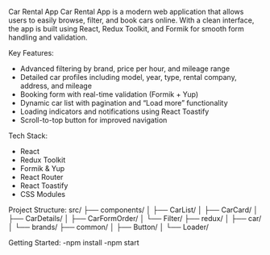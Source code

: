   Car Rental App
Car Rental App is a modern web application that allows users to easily browse, filter, and book cars online. With a clean  interface, the app is built using React, Redux Toolkit, and Formik for smooth form handling and validation.

Key Features:
- Advanced filtering by brand, price per hour, and mileage range
- Detailed car profiles including model, year, type, rental company, address, and mileage
- Booking form with real-time validation (Formik + Yup)
- Dynamic car list with pagination and “Load more” functionality
- Loading indicators and notifications using React Toastify
- Scroll-to-top button for improved navigation

Tech Stack:
- React
- Redux Toolkit
- Formik & Yup
- React Router
- React Toastify
- CSS Modules

Project Structure:
src/
├── components/
│   ├── CarList/
│   ├── CarCard/
│   ├── CarDetails/
│   ├── CarFormOrder/
│   └── Filter/
├── redux/
│   ├── car/
│   └── brands/
├── common/
│   ├── Button/
│   └── Loader/

Getting Started:
-npm install
-npm start


